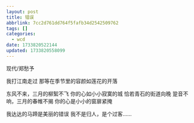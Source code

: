 ```yaml
---
layout: post
title: 错误
abbrlink: 7cc2d761dd764f5fafb34d2542509762
tags: []
categories:
  - wcd
date: 1733820522144
updated: 1733820558099
---
```


现代/郑愁予

我打江南走过
那等在季节里的容颜如莲花的开落

东风不来，三月的柳絮不飞
你的心如小小寂寞的城
恰若青石的街道向晚
跫音不响，三月的春帷不揭
你的心是小小的窗扉紧掩

我达达的马蹄是美丽的错误
我不是归人，是个过客……
